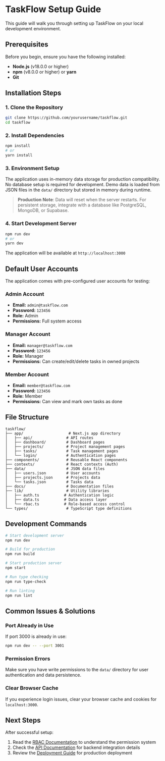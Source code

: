 # TaskFlow Setup Guide

This guide will walk you through setting up TaskFlow on your local development environment.

## Prerequisites

Before you begin, ensure you have the following installed:

- **Node.js** (v18.0.0 or higher)
- **npm** (v8.0.0 or higher) or **yarn**
- **Git**

## Installation Steps

### 1. Clone the Repository

```bash
git clone https://github.com/yourusername/taskflow.git
cd taskflow
```

### 2. Install Dependencies

```bash
npm install
# or
yarn install
```

### 3. Environment Setup

The application uses in-memory data storage for production compatibility. No database setup is required for development. Demo data is loaded from JSON files in the `data/` directory but stored in memory during runtime.

> **Production Note**: Data will reset when the server restarts. For persistent storage, integrate with a database like PostgreSQL, MongoDB, or Supabase.

### 4. Start Development Server

```bash
npm run dev
# or
yarn dev
```

The application will be available at `http://localhost:3000`

## Default User Accounts

The application comes with pre-configured user accounts for testing:

### Admin Account

- **Email:** `admin@taskflow.com`
- **Password:** `123456`
- **Role:** Admin
- **Permissions:** Full system access

### Manager Account

- **Email:** `manager@taskflow.com`
- **Password:** `123456`
- **Role:** Manager
- **Permissions:** Can create/edit/delete tasks in owned projects

### Member Account

- **Email:** `member@taskflow.com`
- **Password:** `123456`
- **Role:** Member
- **Permissions:** Can view and mark own tasks as done

## File Structure

```
taskflow/
├── app/                    # Next.js app directory
│   ├── api/               # API routes
│   ├── dashboard/         # Dashboard pages
│   ├── projects/          # Project management pages
│   ├── tasks/             # Task management pages
│   └── login/             # Authentication pages
├── components/            # Reusable React components
├── contexts/              # React contexts (Auth)
├── data/                  # JSON data files
│   ├── users.json         # User accounts
│   ├── projects.json      # Projects data
│   └── tasks.json         # Tasks data
├── docs/                  # Documentation files
├── lib/                   # Utility libraries
│   ├── auth.ts           # Authentication logic
│   ├── data.ts           # Data access layer
│   └── rbac.ts           # Role-based access control
└── types/                 # TypeScript type definitions
```

## Development Commands

```bash
# Start development server
npm run dev

# Build for production
npm run build

# Start production server
npm start

# Run type checking
npm run type-check

# Run linting
npm run lint
```

## Common Issues & Solutions

### Port Already in Use

If port 3000 is already in use:

```bash
npm run dev -- --port 3001
```

### Permission Errors

Make sure you have write permissions to the `data/` directory for user authentication and data persistence.

### Clear Browser Cache

If you experience login issues, clear your browser cache and cookies for `localhost:3000`.

## Next Steps

After successful setup:

1. Read the [RBAC Documentation](./RBAC_LOGIC.md) to understand the permission system
2. Check the [API Documentation](./API_REFERENCE.md) for backend integration details
3. Review the [Deployment Guide](./DEPLOYMENT.md) for production deployment
